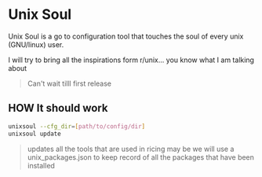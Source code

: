 # Unix Soul

Unix Soul is a go to configuration tool that touches the soul of every unix (GNU/linux) user.

I will try to bring all the inspirations form r/unix... you know what I am talking about

> Can't wait tilll first release

## HOW It should work

```bash
unixsoul --cfg_dir=[path/to/config/dir]
unixsoul update 
```
> updates all the tools that are used in ricing may be we will use a unix_packages.json to keep record of all the packages that have been installed
